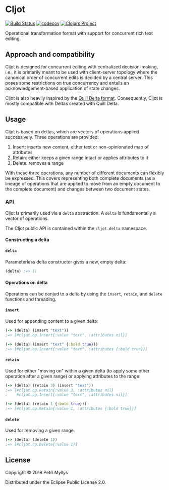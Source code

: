 # Cljot

[![Build Status](https://travis-ci.com/Pietrorossellini/cljot.svg?branch=master)](https://travis-ci.com/Pietrorossellini/cljot)
[![codecov](https://codecov.io/gh/Pietrorossellini/cljot/branch/master/graph/badge.svg)](https://codecov.io/gh/Pietrorossellini/cljot)
[![Clojars Project](https://img.shields.io/clojars/v/cljot.svg)](https://clojars.org/cljot)

Operational transformation format with support for concurrent rich text editing.

## Approach and compatibility

Cljot is designed for concurrent editing with centralized decision-making,
i.e., it is primarily meant to be used with client-server topology where the canonical order of concurrent edits is decided by a central server.
This poses some restrictions on true concurrency and entails an acknowledgement-based application of state changes.

Cljot is also heavily inspired by the [Quill Delta format](https://github.com/quilljs/delta).
Consequently, Cljot is mostly compatible with Deltas created with Quill Delta.

## Usage

Cljot is based on deltas, which are vectors of operations applied successively.
Three operations are provided:
1) Insert: inserts new content, either text or non-opinionated map of attributes
2) Retain: either keeps a given range intact or applies attributes to it
3) Delete: removes a range

With these three operations, any number of different documents can flexibly be expressed.
This covers representing both complete documents (as a lineage of operations that are applied to move from an empty document to the complete document)
and changes between two document states.

### API

Cljot is primarily used via a `delta` abstraction.
A `delta` is fundamentally a vector of operations.

The Cljot public API is contained within the `cljot.delta` namespace.

#### Constructing a delta

#### `delta`
Parameterless delta constructor gives a new, empty delta:
  
```clojure
(delta) ;=> []
```

#### Operations on delta

Operations can be conjed to a delta by using the `insert`, `retain`, and `delete` functions and threading.

#### `insert`
Used for appending content to a given delta:

```clojure
(-> (delta) (insert "text"))
;=> [#cljot.op.Insert{:value "text", :attributes nil}]

(-> (delta) (insert "text" {:bold true}))
;=> [#cljot.op.Insert{:value "text", :attributes {:bold true}}]
```

#### `retain`
Used for either "moving on" within a given delta (to apply some other operation after a given range)
or applying attributes to the range:

```clojure
(-> (delta) (retain 3) (insert "text")) 
;=> [#cljot.op.Retain{:value 3, :attributes nil}
;    #cljot.op.Insert{:value "text", :attributes nil}]

(-> (delta) (retain 1 {:bold true}))
;=> [#cljot.op.Retain{:value 1, :attributes {:bold true}}]
```

#### `delete`
Used for removing a given range.

```clojure
(-> (delta) (delete 1))
;=> [#cljot.op.Delete{:value 1}]
```

## License

Copyright © 2018 Petri Myllys

Distributed under the Eclipse Public License 2.0.
